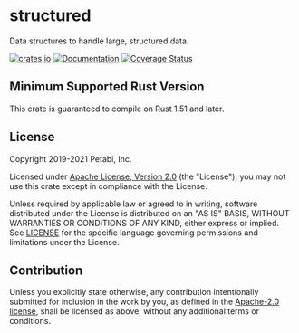 # structured

Data structures to handle large, structured data.

[![crates.io](https://img.shields.io/crates/v/structured)](https://crates.io/crates/structured)
[![Documentation](https://docs.rs/structured/badge.svg)](https://docs.rs/structured)
[![Coverage Status](https://codecov.io/gh/petabi/structured/branch/master/graphs/badge.svg)](https://codecov.io/gh/petabi/structured)

## Minimum Supported Rust Version

This crate is guaranteed to compile on Rust 1.51 and later.

## License

Copyright 2019-2021 Petabi, Inc.

Licensed under [Apache License, Version 2.0][apache-license] (the "License");
you may not use this crate except in compliance with the License.

Unless required by applicable law or agreed to in writing, software distributed
under the License is distributed on an "AS IS" BASIS, WITHOUT WARRANTIES OR
CONDITIONS OF ANY KIND, either express or implied. See [LICENSE](LICENSE) for
the specific language governing permissions and limitations under the License.

## Contribution

Unless you explicitly state otherwise, any contribution intentionally submitted
for inclusion in the work by you, as defined in the [Apache-2.0
license][apache-license], shall be licensed as above, without any additional
terms or conditions.

[apache-license]: http://www.apache.org/licenses/LICENSE-2.0
